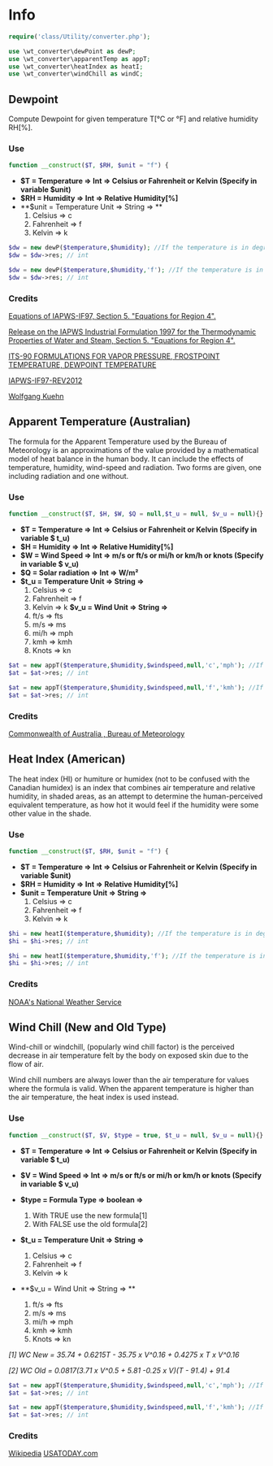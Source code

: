 
# Info 

```php
require('class/Utility/converter.php');

use \wt_converter\dewPoint as dewP;
use \wt_converter\apparentTemp as appT;
use \wt_converter\heatIndex as heatI;
use \wt_converter\windChill as windC;
```

## Dewpoint

Compute Dewpoint for given temperature T[°C or °F] and relative humidity RH[%].

### Use

```php
function __construct($T, $RH, $unit = "f") {
```
- **$T = Temperature => Int => Celsius or Fahrenheit or Kelvin (Specify in variable $unit)**
- **$RH = Humidity => Int => Relative Humidity[%]**
- **$unit = Temperature Unit => String => **
	1. Celsius => c
	1. Fahrenheit => f
	1. Kelvin => k
```php
$dw = new dewP($temperature,$humidity); //If the temperature is in degrees Celsius.
$dw = $dw->res; // int

$dw = new dewP($temperature,$humidity,'f'); //If the temperature is in degrees Fahrenheit.
$dw = $dw->res; // int
```


### Credits

[Equations of IAPWS-IF97, Section 5. "Equations for Region 4".](https://github.com/Chak10/weather/blob/master/resources/IF97.pdf)

[Release on the IAPWS Industrial Formulation 1997 for the Thermodynamic Properties of Water and Steam, Section 5. "Equations for Region 4".](https://github.com/Chak10/weather/blob/master/resources/IF97.pdf)

[ITS-90 FORMULATIONS FOR VAPOR PRESSURE, FROSTPOINT TEMPERATURE, DEWPOINT TEMPERATURE](https://github.com/Chak10/weather/blob/master/resources/IT90.pdf)

[IAPWS-IF97-REV2012](https://github.com/Chak10/weather/blob/master/resources/IF97-Rev.pdf)

[Wolfgang Kuehn](http://www.decatur.de/javascript/dew/)

## Apparent Temperature (Australian)

The formula for the Apparent Temperature used by the Bureau of Meteorology is an approximations of the value provided by a mathematical model of heat balance in the human body. It can include the effects of temperature, humidity, wind-speed and radiation. Two forms are given, one including radiation and one without.

### Use

```php
function __construct($T, $H, $W, $Q = null,$t_u = null, $v_u = null){}
```

- **$T = Temperature => Int => Celsius or Fahrenheit or Kelvin (Specify in variable $ t_u)**
- **$H = Humidity => Int => Relative Humidity[%]**
- **$W = Wind Speed => Int => m/s or ft/s or mi/h or km/h or knots (Specify in variable $ v_u)**
- **$Q = Solar radiation => Int => W/m²**
- **$t_u = Temperature Unit => String =>**
	1. Celsius => c
	1. Fahrenheit => f
	1. Kelvin => k
**$v_u = Wind Unit => String =>**
	1. ft/s => fts
	1. m/s => ms
	1. mi/h => mph
	1. kmh => kmh
	1. Knots => kn

```php
$at = new appT($temperature,$humidity,$windspeed,null,'c','mph'); //If the temperature is in degrees Celsius and wind speed is in mi/h.
$at = $at->res; // int

$at = new appT($temperature,$humidity,$windspeed,null,'f','kmh'); //If the temperature is in degrees Fahrenheit and wind speed is in km/h.
$at = $at->res; // int
```

### Credits

[Commonwealth of Australia , Bureau of Meteorology](http://www.bom.gov.au/info/thermal_stress/)

## Heat Index (American)

The heat index (HI) or humiture or humidex (not to be confused with the Canadian humidex) is an index that combines air temperature and relative humidity, in shaded areas, as an attempt to determine the human-perceived equivalent temperature, as how hot it would feel if the humidity were some other value in the shade.

### Use

```php
function __construct($T, $RH, $unit = "f") {
```

- **$T = Temperature => Int => Celsius or Fahrenheit or Kelvin (Specify in variable $unit)**
- **$RH = Humidity => Int => Relative Humidity[%]**
- **$unit = Temperature Unit => String =>**
	1. Celsius => c
	1. Fahrenheit => f
	1. Kelvin => k

```php
$hi = new heatI($temperature,$humidity); //If the temperature is in degrees Celsius.
$hi = $hi->res; // int

$hi = new heatI($temperature,$humidity,'f'); //If the temperature is in degrees Fahrenheit.
$hi = $hi->res; // int
```

### Credits

[NOAA's National Weather Service](http://www.wpc.ncep.noaa.gov/html/heatindex_equation.shtml)

## Wind Chill (New and Old Type)

Wind-chill or windchill, (popularly wind chill factor) is the perceived decrease in air temperature felt by the body on exposed skin due to the flow of air.

Wind chill numbers are always lower than the air temperature for values where the formula is valid. When the apparent temperature is higher than the air temperature, the heat index is used instead.

### Use

```php
function __construct($T, $V, $type = true, $t_u = null, $v_u = null){}
```
- **$T = Temperature => Int => Celsius or Fahrenheit or Kelvin (Specify in variable $ t_u)**

- **$V = Wind Speed => Int => m/s or ft/s or mi/h or km/h or knots (Specify in variable $ v_u)**

- **$type = Formula Type => boolean =>** 
	1. With TRUE use the new formula[1]
	1. With FALSE use the old formula[2]

- **$t_u = Temperature Unit => String =>**
	1. Celsius => c
	1. Fahrenheit => f
	1. Kelvin => k

- **$v_u = Wind Unit => String => **
	1. ft/s => fts
	1. m/s => ms
	1. mi/h => mph
	1. kmh => kmh
	1. Knots => kn

_[1] WC New = 35.74 + 0.6215T - 35.75 x V^0.16 + 0.4275 x T x V^0.16_

_[2] WC Old = 0.0817(3.71 x V^0.5 + 5.81 -0.25 x V)(T - 91.4) + 91.4_

```php
$at = new appT($temperature,$humidity,$windspeed,null,'c','mph'); //If the temperature is in degrees Celsius and wind speed is in mi/h.
$at = $at->res; // int

$at = new appT($temperature,$humidity,$windspeed,null,'f','kmh'); //If the temperature is in degrees Fahrenheit and wind speed is in km/h.
$at = $at->res; // int
```

### Credits

[Wikipedia](https://en.wikipedia.org/wiki/Wind_chill)
[USATODAY.com](http://usatoday30.usatoday.com/weather/winter/windchill/wind-chill-formulas.htm)

